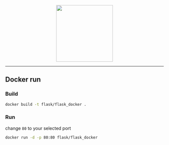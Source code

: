 <p align="center"> <img src="https://i.imgur.com/pch9ykm.png" width="180" hight="180"> </p>

***

## Docker run

### Build
```bash
docker build -t flask/flask_docker .
```

### Run
change `80` to your selected port
```bash
docker run -d -p 80:80 flask/flask_docker
```
